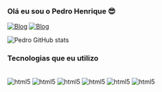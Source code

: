 
### Olá eu sou o Pedro Henrique 😎


[![Blog](https://img.shields.io/badge/Instagram-E4405F?style=for-the-badge&logo=instagram&logoColor=white)](https://www.instagram.com/6xphzin/?igsh=bHIxaG56ZnVqcGQz&utm_source=qr)
[![Blog](    https://img.shields.io/badge/LinkedIn-0077B5?style=for-the-badge&logo=linkedin&logoColor=white)](https://www.linkedin.com/in/pedro-henrique-6101a034a/)

![Pedro GitHub stats](https://github-readme-stats.vercel.app/api?username=PedroHenrique&show_icons=true&theme=dracula)


### Tecnologias que eu utilizo

<div style="display: inline_block"><br/>
<img align="center" alt="html5" src="https://img.shields.io/badge/HTML5-E34F26?style=for-the-badge&logo=html5&logoColor=white" />
<img align="center" alt="html5" src=https://img.shields.io/badge/CSS3-1572B6?style=for-the-badge&logo=css3&logoColor=white />
<img align="center" alt="html5" src=https://img.shields.io/badge/JavaScript-F7DF1E?style=for-the-badge&logo=javascript&logoColor=black />
<img align="center" alt="html5" src=https://img.shields.io/badge/Bootstrap-563D7C?style=for-the-badge&logo=bootstrap&logoColor=white />
<img align="center" alt="html5" src=https://img.shields.io/badge/React-20232A?style=for-the-badge&logo=react&logoColor=61DAFB />
<img align="center" alt="html5" src=    https://img.shields.io/badge/PHP-777BB4?style=for-the-badge&logo=php&logoColor=white />
</div><br/>
